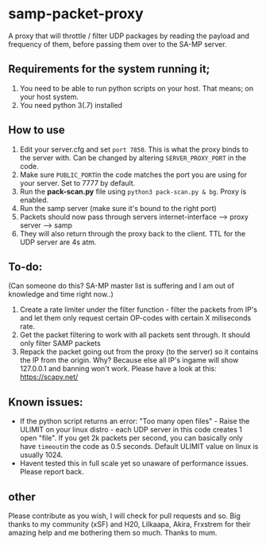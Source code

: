 # samp-packet-proxy
A proxy that will throttle / filter UDP packages by reading the payload and frequency of them, before passing them over to the SA-MP server.

## Requirements for the system running it;
1. You need to be able to run python scripts on your host. That means; on your host system.
2. You need python 3(.7) installed

## How to use
1. Edit your server.cfg and set `port 7850`. This is what the proxy binds to the server with. Can be changed by altering `SERVER_PROXY_PORT` in the code.
2. Make sure `PUBLIC_PORT`in the code matches the port you are using for your server. Set to 7777 by default.
3. Run the **pack-scan.py** file using `python3 pack-scan.py & bg`. Proxy is enabled.
4. Run the samp server (make sure it's bound to the right port)
5. Packets should now pass through servers internet-interface --> proxy server --> samp
6. They will also return through the proxy back to the client. TTL for the UDP server are 4s atm.


## To-do: 
(Can someone do this? SA-MP master list is suffering and I am out of knowledge and time right now..)
1. Create a rate limiter under the filter function - filter the packets from IP's and let them only request certain OP-codes with certain X miliseconds rate.
2. Get the packet filtering to work with all packets sent through. It should only filter SAMP packets 
3. Repack the packet going out from the proxy (to the server) so it contains the IP from the origin. Why? Because else all IP's ingame will show 127.0.0.1 and banning won't work. Please have a look at this: https://scapy.net/

## Known issues:
- If the python script returns an error: "Too many open files" 
      - Raise the ULIMIT on your linux distro - each UDP server in this code creates 1 open "file". If you get 2k packets per second, you can basically only have `timeout`in the code as 0.5 seconds. Default ULIMIT value on linux is usually 1024.
- Havent tested this in full scale yet so unaware of performance issues. Please report back.

## other
Please contribute as you wish, I will check for pull requests and so.
Big thanks to my community (xSF) and H20, Lilkaapa, Akira, Frxstrem for their amazing help and me bothering them so much.
Thanks to mum.


